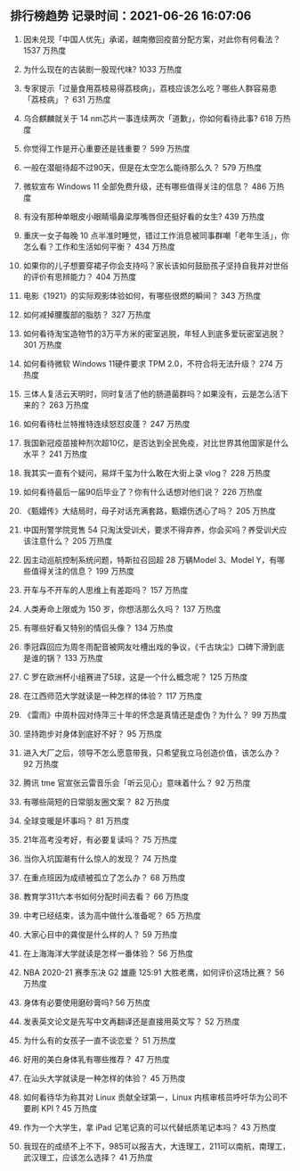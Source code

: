
## 排行榜趋势 记录时间：2021-06-26 16:07:06
  
  1. 因未兑现「中国人优先」承诺，越南撤回疫苗分配方案，对此你有何看法？ 1537 万热度
    
  2. 为什么现在的古装剧一股现代味? 1033 万热度
    
  3. 专家提示「过量食用荔枝易得荔枝病」，荔枝应该怎么吃？哪些人群容易患「荔枝病」？ 631 万热度
    
  4. 乌合麒麟就关于 14 nm芯片一事连续两次「道歉」，你如何看待此事? 618 万热度
    
  5. 你觉得工作是开心重要还是钱重要？ 599 万热度
    
  6. 一般在潜艇待超不过90天，但是在太空怎么能待那么久？ 579 万热度
    
  7. 微软宣布 Windows 11 全部免费升级，还有哪些值得关注的信息？ 486 万热度
    
  8. 有没有那种单眼皮小眼睛塌鼻梁厚嘴唇但还挺好看的女生? 439 万热度
    
  9. 重庆一女子每晚 10 点半准时睡觉，错过工作消息被同事群嘲「老年生活」，你怎么看？工作和生活如何平衡？ 434 万热度
    
  10. 如果你的儿子想要穿裙子你会支持吗？家长该如何鼓励孩子坚持自我并对世俗的评价有思辨能力？ 404 万热度
    
  11. 电影《1921》的实际观影体验如何，有哪些很燃的瞬间？ 343 万热度
    
  12. 如何减掉腰腹部的脂肪？ 327 万热度
    
  13. 如何看待淘宝造物节的3万平方米的密室逃脱，年轻人到底多爱玩密室逃脱？ 301 万热度
    
  14. 如何看待微软 Windows 11硬件要求 TPM 2.0，不符合将无法升级？ 274 万热度
    
  15. 三体人复活云天明时，同时复活了他的肠道菌群吗？如果没有，云是怎么活下来的？ 263 万热度
    
  16. 如何看待杜兰特推特连续怒怼皮蓬？ 247 万热度
    
  17. 我国新冠疫苗接种剂次超10亿，是否达到全民免疫，对比世界其他国家是什么水平？ 241 万热度
    
  18. 我其实一直有个疑问，易烊千玺为什么敢在大街上录 vlog？ 228 万热度
    
  19. 如何看待最后一届90后毕业了？你有什么话想对他们说？ 226 万热度
    
  20. 《甄嬛传》大结局时，母子对话充满套路，甄嬛伤透心了吗？ 205 万热度
    
  21. 中国刑警学院竞售 54 只淘汰受训犬，要求不得弃养，你会买吗？养受训犬应该注意什么？ 205 万热度
    
  22. 因主动巡航控制系统问题，特斯拉召回超 28 万辆Model 3、Model Y，有哪些值得关注的信息？ 199 万热度
    
  23. 开车与不开车的人思维上有差距吗？ 157 万热度
    
  24. 人类寿命上限或为 150 岁，你想活那么久吗？ 137 万热度
    
  25. 有哪些好看又特别的情侣头像？ 134 万热度
    
  26. 季冠霖回应为周冬雨配音被网友吐槽出戏的争议，《千古玦尘》口碑下滑到底是谁的锅？ 133 万热度
    
  27. C 罗在欧洲杯小组赛进了5球，这是一个什么概念呢？ 125 万热度
    
  28. 在江西师范大学就读是一种怎样的体验？ 117 万热度
    
  29. 《雷雨》中周朴园对侍萍三十年的怀念是真情还是虚伪？为什么？ 99 万热度
    
  30. 坚持跑步对身体到底好不好？ 95 万热度
    
  31. 进入大厂之后，领导不怎么愿意带我，只希望我立马创造价值，该怎么办？ 92 万热度
    
  32. 腾讯 tme 官宣张云雷音乐会「听云见心」意味着什么？ 92 万热度
    
  33. 有哪些简短的日常朋友圈文案？ 82 万热度
    
  34. 全球变暖是坏事吗？ 81 万热度
    
  35. 21年高考没考好，有必要复读吗？ 75 万热度
    
  36. 当你入坑国潮有什么惊人的发现？ 74 万热度
    
  37. 在重点班因为成绩被孤立了怎么办？ 68 万热度
    
  38. 教育学311六本书如何分配时间去看？ 66 万热度
    
  39. 中考已经结束，该为高中做什么准备呢？ 65 万热度
    
  40. 大家心目中的龚俊是什么样的人？ 59 万热度
    
  41. 在上海海洋大学就读是怎样一番体验？ 56 万热度
    
  42. NBA 2020-21 赛季东决 G2 雄鹿 125:91 大胜老鹰，如何评价这场比赛？ 56 万热度
    
  43. 身体有必要使用磨砂膏吗? 56 万热度
    
  44. 发表英文论文是先写中文再翻译还是直接用英文写？ 52 万热度
    
  45. 为什么有的女孩子一直不谈恋爱？ 51 万热度
    
  46. 好用的美白身体乳有哪些推荐？ 47 万热度
    
  47. 在汕头大学就读是一种怎样的体验？ 45 万热度
    
  48. 如何看待华为称其对 Linux 贡献全球第一，Linux 内核审核员呼吁华为公司不要刷 KPI ? 45 万热度
    
  49. 作为一个大学生，拿 iPad 记笔记真的可以代替纸质笔记本吗？ 43 万热度
    
  50. 我现在的成绩不上不下，985可以报吉大，大连理工，211可以南航，南理工，武汉理工，应该怎么选择？ 41 万热度
    